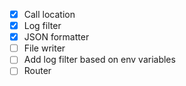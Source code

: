 - [x] Call location
- [x] Log filter
- [x] JSON formatter
- [ ] File writer
- [ ] Add log filter based on env variables
- [ ] Router
